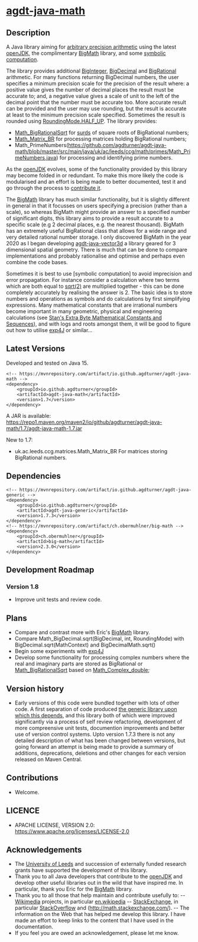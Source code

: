# [agdt-java-math](https://github.com/agdturner/agdt-java-math)

## Description
A Java library aiming for [arbitrary precision arithmetic](https://en.wikipedia.org/wiki/Arbitrary-precision_arithmetic) using the latest [openJDK](https://openjdk.java.net/), the complimentary [BigMath](https://github.com/eobermuhlner/big-math) library, and some [symbolic computation](https://en.wikipedia.org/wiki/Symbolic_computation).

The library provides additional [BigInteger](https://docs.oracle.com/en/java/javase/15/docs/api/java.base/java/math/BigInteger.html), [BigDecimal](https://docs.oracle.com/en/java/javase/15/docs/api/java.base/java/math/BigDecimal.html) and [BigRational](https://github.com/eobermuhlner/big-math/blob/master/ch.obermuhlner.math.big/src/main/java/ch/obermuhlner/math/big/BigRational.java) arithmetic. For many functions returning BigDecimal numbers, the user specifies a minimum precision scale for the precision of the result where: a positive value gives the number of decimal places the result must be accurate to; and, a negative value gives a scale of unit to the left of the decimal point that the number must be accurate too. More accurate result can be provided and the user may use rounding, but the result is accurate at least to the minimum precision scale specified. Sometimes the result is rounded using [RoundingMode.HALF_UP](https://docs.oracle.com/en/java/javase/15/docs/api/java.base/java/math/RoundingMode.html#HALF_UP). The library provides:
- [Math_BigRationalSqrt](https://github.com/agdturner/agdt-java-math/blob/master/src/main/java/uk/ac/leeds/ccg/math/Math_BigRationalSqrt.java) for [surds](https://en.wikipedia.org/wiki/Nth_root) of square roots of BigRational numbers;
- [Math_Matrix_BR](https://github.com/agdturner/agdt-java-math/blob/master/src/main/java/uk/ac/leeds/ccg/math/matrices/Math_Matrix_BR.java) for processing matrices holding BigRational numbers;
- Math_PrimeNumbers(https://github.com/agdturner/agdt-java-math/blob/master/src/main/java/uk/ac/leeds/ccg/math/primes/Math_PrimeNumbers.java) for processing and identifying prime numbers.

As the [openJDK](https://openjdk.java.net/) evolves, some of the functionality provided by this library may become folded in or redundant. To make this more likely the code is modularised and an effort is being made to better documented, test it and go through the process to [contribute it](https://openjdk.java.net/contribute/). 

The [BigMath](https://github.com/eobermuhlner/big-math) library has much similar functionality, but it is slightly different in general in that it focusses on users specifying a precision (rather than a scale), so whereas BigMath might provide an answer to a specified number of significant digits, this library aims to provide a result accurate to a specific scale (e.g 2 decimal places, e.g. the nearest thousand). BigMath has an extremely useful BigRational class that allows for a wide range and very detailed rational number storage. I only discovered BigMath in the year 2020 as I began developing [agdt-java-vector3d](https://github.com/agdturner/agdt-java-vector3d) a library geared for 3 dimensional spatial geometry. There is much that can be done to compare implementations and probably rationalise and optimise and perhaps even combine the code bases.

Sometimes it is best to use [symbolic computation] to avoid imprecision and error propagation. For instance consider a calculation where two terms which are both equal to [sqrt(2)](https://en.wikipedia.org/wiki/Square_root_of_2) are multiplied together - this can be done completely accurately by realising the answer is 2. The basic idea is to store numbers and operations as symbols and do calculations by first simplifying expressions. Many mathematical constants that are irrational numbers become important in many geometric, physical and engineering calculations (see [Stan's Extra Byte Mathematical Constants and Sequences](http://dx.doi.org/10.3247/SL2Math08.001)), and with logs and roots amongst them, it will be good to figure out how to utilise [exp4J](https://github.com/fasseg/exp4j) or similar...

## Latest Versions
Developed and tested on Java 15.
```
<!-- https://mvnrepository.com/artifact/io.github.agdturner/agdt-java-math -->
<dependency>
    <groupId>io.github.agdturner</groupId>
    <artifactId>agdt-java-math</artifactId>
    <version>1.7</version>
</dependency>
```
A JAR is available:
https://repo1.maven.org/maven2/io/github/agdturner/agdt-java-math/1.7/agdt-java-math-1.7.jar

[//]: # (Move to version history section if/when a new version and summary are added)
New to 1.7:
- uk.ac.leeds.ccg.matrices.Math_Matrix_BR
  For matrices storing BigRational numbers.

## Dependencies
```
<!-- https://mvnrepository.com/artifact/io.github.agdturner/agdt-java-generic -->
<dependency>
    <groupId>io.github.agdturner</groupId>
    <artifactId>agdt-java-generic</artifactId>
    <version>1.7.3</version>
</dependency>
<!-- https://mvnrepository.com/artifact/ch.obermuhlner/big-math -->
<dependency>
    <groupId>ch.obermuhlner</groupId>
    <artifactId>big-math</artifactId>
    <version>2.3.0</version>
</dependency>
```

## Development Roadmap
### Version 1.8
- Improve unit tests and review code.

## Plans
- Compare and contrast more with Eric's [BigMath](https://github.com/eobermuhlner/big-math) library.
- Compare Math_BigDecimal.sqrt(BigDecimal, int, RoundingMode) with BigDecimal.sqrt(MathContext) and BigDecimalMath.sqrt()
- Begin some experiments with [exp4J](https://github.com/fasseg/exp4j) 
- Develop some functionality for processing complex numbers where the real and imaginary parts are stored as BigRational or [Math_BigRationalSqrt](https://github.com/agdturner/agdt-java-math/blob/master/src/main/java/uk/ac/leeds/ccg/math/Math_BigRationalSqrt.java) based on [Math_Complex_double](https://github.com/agdturner/agdt-java-math/blob/master/src/main/java/uk/ac/leeds/ccg/math/Math_Complex_double.java);

## Version history
- Early versions of this code were bundled together with lots of other code. A first separation of code produced [the generic library upon which this depends](https://github.com/agdturner/agdt-java-generic), and this library both of which were improved significantly via a process of self review refactoring, development of more compreensive unit tests, documention improvements and better use of version control systems. Upto version 1.7.3 there is not any detailed description of what has been changed between versions, but going forward an attempt is being made to provide a summary of additions, deprecations, deletions and other changes for each version released on Maven Central.

## Contributions
- Welcome.

## LICENCE
- APACHE LICENSE, VERSION 2.0: https://www.apache.org/licenses/LICENSE-2.0

## Acknowledgements
- The [University of Leeds](http://www.leeds.ac.uk) and succession of externally funded research grants have supported the development of this library.
- Thank you to all Java developers that contribute to the [openJDK](https://openjdk.java.net/) and develop other useful libraries out in the wild that have inspired me. In particular, thank you Eric for the [BigMath](https://github.com/eobermuhlner/big-math) library.
- Thank you to all those that help maintain and contribute usefully to:
-- [Wikimedia](https://www.wikimedia.org/) projects, in particular [en.wikipedia](https://en.wikipedia.org/wiki/Main_Page)
-- [StackExchange](https://stackexchange.com), in particular [StackOverflow](https://stackoverflow.com/) and (http://math.stackexchange.com/).
-- The information on the Web that has helped me develop this library. I have made an effort to keep links to the content that I have used in the documentation.
- If you feel you are owed an acknowledgement, please let me know.
